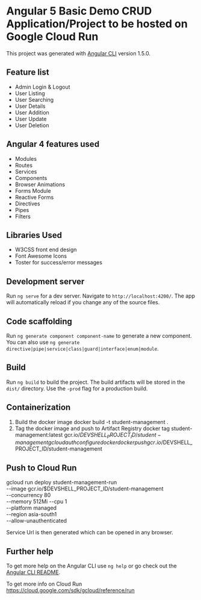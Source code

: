 # Angular 5 Basic Demo CRUD Application/Project to be hosted on Google Cloud Run

This project was generated with [Angular CLI](https://github.com/angular/angular-cli) version 1.5.0.

## Feature list

 * Admin Login & Logout
 * User Listing
 * User Searching
 * User Details
 * User Addition
 * User Update
 * User Deletion


## Angular 4 features used

 * Modules
 * Routes
 * Services
 * Components
 * Browser Animations
 * Forms Module
 * Reactive Forms
 * Directives
 * Pipes
 * Filters
 

## Libraries Used

 * W3CSS front end design
 * Font Awesome Icons
 * Toster for success/error messages


## Development server

Run `ng serve` for a dev server. Navigate to `http://localhost:4200/`. The app will automatically reload if you change any of the source files.

## Code scaffolding

Run `ng generate component component-name` to generate a new component. You can also use `ng generate directive|pipe|service|class|guard|interface|enum|module`.

## Build

Run `ng build` to build the project. The build artifacts will be stored in the `dist/` directory. Use the `-prod` flag for a production build.


## Containerization
1. Build the docker image
docker build -t student-management .
2. Tag the docker image and push to Artifact Registry
docker tag student-management:latest gcr.io/$DEVSHELL_PROJECT_ID/student-management
gcloud auth configure docker
docker push gcr.io/$DEVSHELL_PROJECT_ID/student-management

## Push to Cloud Run
gcloud run deploy student-management-run \
--image gcr.io/$DEVSHELL_PROJECT_ID/student-management \
--concurrency 80 \
--memory 512Mi --cpu 1 \
--platform managed \
--region asia-south1 \
--allow-unauthenticated

Service Url is then generated which can be opened in any browser.

## Further help

To get more help on the Angular CLI use `ng help` or go check out the [Angular CLI README](https://github.com/angular/angular-cli/blob/master/README.md).

To get more info on Cloud Run https://cloud.google.com/sdk/gcloud/reference/run

